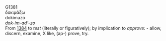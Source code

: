 <body>
  <p>G1381<br>  δοκιμάζω  <br> dokimazō  <br><i>dok-im-ad‘-zo </i><br>From <a href="g1384.htm">1384</a>  to <i>test</i> (literally or figuratively); by implication to <i>approve:</i> - allow, discern, examine, X like, (ap-) prove, try.<br></p>
 </body>